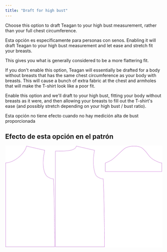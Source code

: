 ```yaml
---
title: "Draft for high bust"
---
```


Choose this option to draft Teagan to your high bust measurement, rather than your full chest circumference.

Esta opción es específicamente para personas con senos. Enabling it will draft Teagan to your high bust measurement and let ease and stretch fit your breasts.

This gives you what is generally considered to be a more flattering fit.

If you don't enable this option, Teagan will essentially be drafted for a body without breasts that has the same chest circumference as your body with breasts. This will cause a bunch of extra fabric at the chest and armholes that will make the T-shirt look like a poor fit.

Enable this option and we'll draft to your high bust, fitting your body without breasts as it were, and then allowing your breasts to fill out the T-shirt's ease (and possibly stretch depending on your high bust / bust ratio).

<Note>
Esta opción no tiene efecto cuando no hay medición alta de bust proporcionada
</Note>

## Efecto de esta opción en el patrón

![Esta imagen muestra el efecto de esta opción superponiendo varias variantes que tienen un valor diferente para esta opción](teagan_draftforhighbust_sample.svg "Efecto de esta opción en el patrón")
